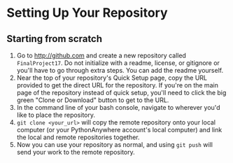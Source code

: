 # Setting Up Your Repository

## Starting from scratch

1. Go to http://github.com and create a new repository called `FinalProject17`. Do not initialize with a readme, license, or gitignore or you'll have to go through extra steps. You can add the readme yourself.
2. Near the top of your repository's Quick Setup page, copy the URL provided to get the direct URL for the repository. If you're on the main page of the repository instead of quick setup, you'll need to click the big green "Clone or Download" button to get to the URL.
3. In the command line of your bash console, navigate to wherever you'd like to place the repository.
4. `git clone <your_url>` will copy the remote repository onto your local computer (or your PythonAnywhere account's local computer) and link the local and remote repositories together.
5. Now you can use your repository as normal, and using `git push` will send your work to the remote repository.
